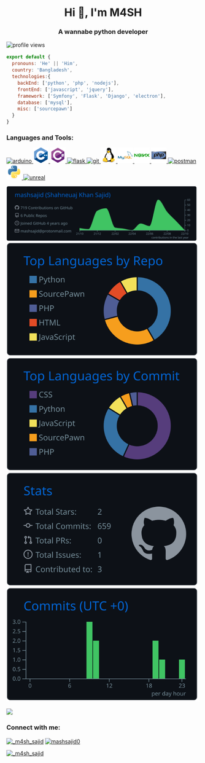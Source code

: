 <h1 align="center">Hi 👋, I'm M4SH</h1>
<h3 align="center">A wannabe python developer</h3>

![profile views](https://komarev.com/ghpvc/?username=mashsajid)

```js
export default {
  pronouns: 'He' || 'Him',
  country: 'Bangladesh',
  technologies:{
    backEnd: ['python', 'php', 'nodejs'],
    frontEnd: ['javascript', 'jquery'],
    framework: ['Symfony', 'Flask', 'Django', 'electron'],
    database: ['mysql'],
    misc: ['sourcepawn']
  }
}
```
<h3 align="left">Languages and Tools:</h3>
<p align="left"> <a href="https://www.arduino.cc/" target="_blank"> <img src="https://cdn.worldvectorlogo.com/logos/arduino-1.svg" alt="arduino" width="40" height="40"/> </a> <a href="https://www.w3schools.com/cpp/" target="_blank"> <img src="https://raw.githubusercontent.com/devicons/devicon/master/icons/cplusplus/cplusplus-original.svg" alt="cplusplus" width="40" height="40"/> </a> <a href="https://www.w3schools.com/cs/" target="_blank"> <img src="https://raw.githubusercontent.com/devicons/devicon/master/icons/csharp/csharp-original.svg" alt="csharp" width="40" height="40"/> </a> <a href="https://flask.palletsprojects.com/" target="_blank"> <img src="https://www.vectorlogo.zone/logos/pocoo_flask/pocoo_flask-icon.svg" alt="flask" width="40" height="40"/> </a> <a href="https://git-scm.com/" target="_blank"> <img src="https://www.vectorlogo.zone/logos/git-scm/git-scm-icon.svg" alt="git" width="40" height="40"/> </a> <a href="https://www.linux.org/" target="_blank"> <img src="https://raw.githubusercontent.com/devicons/devicon/master/icons/linux/linux-original.svg" alt="linux" width="40" height="40"/> </a> <a href="https://www.mysql.com/" target="_blank"> <img src="https://raw.githubusercontent.com/devicons/devicon/master/icons/mysql/mysql-original-wordmark.svg" alt="mysql" width="40" height="40"/> </a> <a href="https://www.nginx.com" target="_blank"> <img src="https://raw.githubusercontent.com/devicons/devicon/master/icons/nginx/nginx-original.svg" alt="nginx" width="40" height="40"/> </a> <a href="https://www.php.net" target="_blank"> <img src="https://raw.githubusercontent.com/devicons/devicon/master/icons/php/php-original.svg" alt="php" width="40" height="40"/> </a> <a href="https://postman.com" target="_blank"> <img src="https://www.vectorlogo.zone/logos/getpostman/getpostman-icon.svg" alt="postman" width="40" height="40"/> </a> <a href="https://www.python.org" target="_blank"> <img src="https://raw.githubusercontent.com/devicons/devicon/master/icons/python/python-original.svg" alt="python" width="40" height="40"/> </a> <a href="https://unrealengine.com/" target="_blank"> <img src="https://raw.githubusercontent.com/kenangundogan/fontisto/036b7eca71aab1bef8e6a0518f7329f13ed62f6b/icons/svg/brand/unreal-engine.svg" alt="unreal" width="40" height="40"/> </a> </p>

[![](https://raw.githubusercontent.com/mashsajid/m4shsajid/master/profile-summary-card-output/github_dark/0-profile-details.svg)](https://github.com/vn7n24fzkq/github-profile-summary-cards)
[![](https://raw.githubusercontent.com/mashsajid/m4shsajid/master/profile-summary-card-output/github_dark/1-repos-per-language.svg)](https://github.com/vn7n24fzkq/github-profile-summary-cards) [![](https://raw.githubusercontent.com/mashsajid/m4shsajid/master/profile-summary-card-output/github_dark/2-most-commit-language.svg)](https://github.com/vn7n24fzkq/github-profile-summary-cards)
[![](https://raw.githubusercontent.com/mashsajid/m4shsajid/master/profile-summary-card-output/github_dark/3-stats.svg)](https://github.com/vn7n24fzkq/github-profile-summary-cards) [![](https://raw.githubusercontent.com/mashsajid/m4shsajid/master/profile-summary-card-output/github_dark/4-productive-time.svg)](https://github.com/vn7n24fzkq/github-profile-summary-cards)

<a href="https://spotify-github-profile.vercel.app/api/view?uid=3jipwazpl91ie5kv6lroatqis&redirect=true" target="_blank">
   <img src="https://spotify-github-profile.vercel.app/api/view?uid=3jipwazpl91ie5kv6lroatqis&cover_image=true" align="center">
</a>
<h3 align="left">Connect with me:</h3>
<p align="left">
<a href="https://twitter.com/_m4sh_sajid" target="blank"><img align="center" src="https://raw.githubusercontent.com/rahuldkjain/github-profile-readme-generator/master/src/images/icons/Social/twitter.svg" alt="_m4sh_sajid" height="30" width="40" /></a>
<a href="https://fb.com/mashsajid0" target="blank"><img align="center" src="https://raw.githubusercontent.com/rahuldkjain/github-profile-readme-generator/master/src/images/icons/Social/facebook.svg" alt="mashsajid0" height="30" width="40" /></a>
<p align="left"> <a href="https://twitter.com/_m4sh_sajid" target="blank"><img src="https://img.shields.io/twitter/follow/_m4sh_sajid?logo=twitter&style=for-the-badge" alt="_m4sh_sajid" /></a> </p>
</p>

